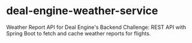 # deal-engine-weather-service
Weather Report API for Deal Engine's Backend Challenge: REST API with Spring Boot to fetch and cache weather reports for flights.
